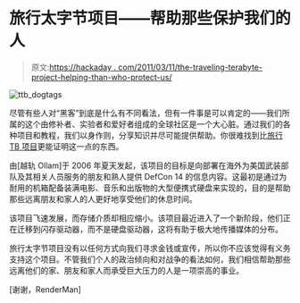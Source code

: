 # 旅行太字节项目——帮助那些保护我们的人

> 原文:[https://hackaday . com/2011/03/11/the-traveling-terabyte-project-helping-than-who-protect-us/](https://hackaday.com/2011/03/11/the-traveling-terabyte-project-helping-those-who-protect-us/)

![ttb_dogtags](../Images/ebc1441cce32c0714116ea48045bfe12.png "ttb_dogtags")

尽管有些人对“黑客”到底是什么有不同看法，但有一件事是可以肯定的——我们所属的这个由修补者、实验者和爱好者组成的全球社区是一个大心脏。通过我们的各种项目和教程，我们以身作则，分享知识并尽可能提供帮助。你很难找到比[旅行 TB 项目](http://deviating.net/ttb/)更能证明这一点的东西。

由[越轨 Ollam]于 2006 年夏天发起，该项目的目标是向部署在海外为美国武装部队及其相关人员服务的朋友和熟人提供 DefCon 14 的信息内容。这最初是通过为耐用的机箱配备装满电影、音乐和出版物的大型便携式硬盘来实现的，目的是帮助那些远离朋友和家人的人更好地享受他们的休息时间。

该项目飞速发展，而存储介质却相应缩小。该项目最近进入了一个新阶段，他们正在迁移到闪存驱动器，而不是硬盘驱动器，这将有助于极大地传播媒体的分布。

旅行太字节项目没有以任何方式向我们寻求金钱或宣传，所以你不应该觉得有义务支持这个项目。不管我们个人的政治倾向和对战争的看法如何，我们相信帮助那些远离他们的家、朋友和家人而承受巨大压力的人是一项崇高的事业。

[谢谢，RenderMan]